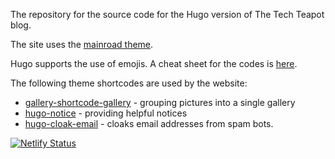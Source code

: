 The repository for the source code for the Hugo version of The Tech Teapot blog.

The site uses the [mainroad theme](https://themes.gohugo.io/mainroad/).

Hugo supports the use of emojis. A cheat sheet for the codes is [here](https://www.webfx.com/tools/emoji-cheat-sheet/).

The following theme shortcodes are used by the website:

- [gallery-shortcode-gallery](https://github.com/digitalbricklayer/hugo-shortcode-gallery.git) - grouping pictures into a single gallery
- [hugo-notice](https://github.com/martignoni/hugo-notice) - providing helpful notices
- [hugo-cloak-email](https://github.com/martignoni/hugo-cloak-email) - cloaks email addresses from spam bots.

[![Netlify Status](https://api.netlify.com/api/v1/badges/33c3f309-fdab-4890-9115-ed95236511c1/deploy-status)](https://app.netlify.com/sites/compassionate-jackson-c54028/deploys)
